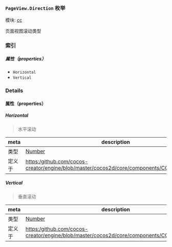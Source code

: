 ### `PageView.Direction` 枚举



模块: [cc](../modules/cc.md)




页面视图滚动类型

### 索引

##### 属性（properties）

  - `Horizontal`
  - `Vertical`

### Details

#### 属性（properties）


##### Horizontal

> 水平滚动

| meta | description |
|------|-------------|
| 类型 | <a href="https://developer.mozilla.org/en/JavaScript/Reference/Global_Objects/Number" class="crosslink external" target="_blank">Number</a> |
| 定义于 | [https:/github.com/cocos-creator/engine/blob/master/cocos2d/core/components/CCPageView.js:55](https:/github.com/cocos-creator/engine/blob/master/cocos2d/core/components/CCPageView.js#L55) |



##### Vertical

> 垂直滚动

| meta | description |
|------|-------------|
| 类型 | <a href="https://developer.mozilla.org/en/JavaScript/Reference/Global_Objects/Number" class="crosslink external" target="_blank">Number</a> |
| 定义于 | [https:/github.com/cocos-creator/engine/blob/master/cocos2d/core/components/CCPageView.js:61](https:/github.com/cocos-creator/engine/blob/master/cocos2d/core/components/CCPageView.js#L61) |


